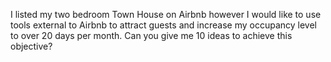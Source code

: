 

I listed my two bedroom Town House on Airbnb however I would like to use tools external to Airbnb to attract guests and increase my occupancy level to over 20 days per month. Can you give me 10 ideas to achieve this objective?


